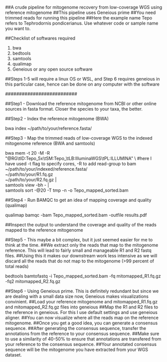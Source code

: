 ##A crude pipeline for mitogenome recovery from low-coverage WGS using reference mitogenome
##This pipeline uses Geneious prime
##You need trimmed reads for running this pipeline
##Here the example name Tepo refers to Tephrodornis pondicerianus. Use whatever code or sample name you want to.

##Checklist of softwares required
1. bwa
2. bedtools
3. samtools
4. qualimap
5. Geneious or any open source software

##Steps 1-5 will require a linux OS or WSL, and Step 6 requires geneious in this particular case, hence can be done on any computer with the software


##########################


##Step1 - Download the reference mitogenome from NCBI or other online sources in fasta format. Closer the species to your taxa, the better.

##Step2 - Index the reference mitogenome (BWA)

bwa index ~/path/to/your/reference.fasta/

##Step3 - Map the trimmed reads of low-coverage WGS to the indexed mitogenome reference (BWA and samtools)

bwa mem -t 20 -M -R "@RG\tID:Tepo_5x\tSM:Tepo_\tLB:IlluminaWGS\tPL:ILLUMINA" \ #here I have used -t flag to specify cores, -R to add read-group to bam
~/path/to/your/indexed/reference.fasta/ \
~/path/to/your/R1.fq.gz \
~/path/to/your/R2.fq.gz | \
samtools view -bh - | \
samtools sort -@20 -T tmp -n -o Tepo_mapped_sorted.bam

##Step4 - Run BAMQC to get an idea of mapping coverage and quality (qualimap)

qualimap bamqc -bam Tepo_mapped_sorted.bam -outfile results.pdf

##Inspect the output to understand the coverage and quality of the reads mapped to the reference mitogenome

##Step5 - This maybe a bit complex, but it just seemed easier for me to think at the time.
##We extract only the reads that map to the mitogenome reference. This will lead to fairly small and manageable R1 and R2 fastq files.
##Using this it makes our downstream work less intensive as we will discard all the reads that do not map to the mitogenome (>99 percent of total reads)

bedtools bamtofastq -i Tepo_mapped_sorted.bam -fq mitomapped_R1.fq.gz -fq2 mitomapped_R2.fq.gz

##Step6 - Using Geneious prime. This is definitely redundant but since we are dealing with a small data size now, Geneious makes visualizations convinient.
##Load your reference mitogenome and mitomapped_R1.fq.gz and mitomapped_R2.fq.gz files into geneious
##Map the R1 and R2 files to the reference in geneious. For this I use default settings and use geneious aligner.
##You can now visualize where all the reads map on the reference mitogenome.
##Once you get a good idea, you can generate a consensus sequence.
##After generating the consensus sequence, transfer the annotations from the reference to your consensus sequence.
##Make sure to use a similarity of 40-50% to ensure that annotations are transfered from your reference to the consensus sequence.
##Your annotated consensus sequence will be the mitogenome you have extracted from your WGS dataset. 
